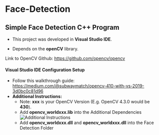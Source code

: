 # Face-Detection
## Simple Face Detection C++ Program

- This project was developed in **Visual Studio IDE**.

- Depends on the **openCV** library.


Link to OpenCV Github: https://github.com/opencv/opencv

#### Visual Studio IDE Configuration Setup

- Follow this walkthrough guide: https://medium.com/@subwaymatch/opencv-410-with-vs-2019-3d0bc0c81d96
- **Additional Instructions:**
    - Note: **xxx** is your OpenCV Version (E.g. OpenCV 4.3.0 would be **430**).
    - Add **opencv_worldxxx.lib** into the Additional Dependencies
    ![Additional Instructions](https://user-images.githubusercontent.com/53728084/85213067-b2e18d00-b316-11ea-9b03-6e4464996e09.PNG)
    - Add **opencv_worldxxx.dll** and **opencv_worldxxx.dll** into the Face Detection Folder
